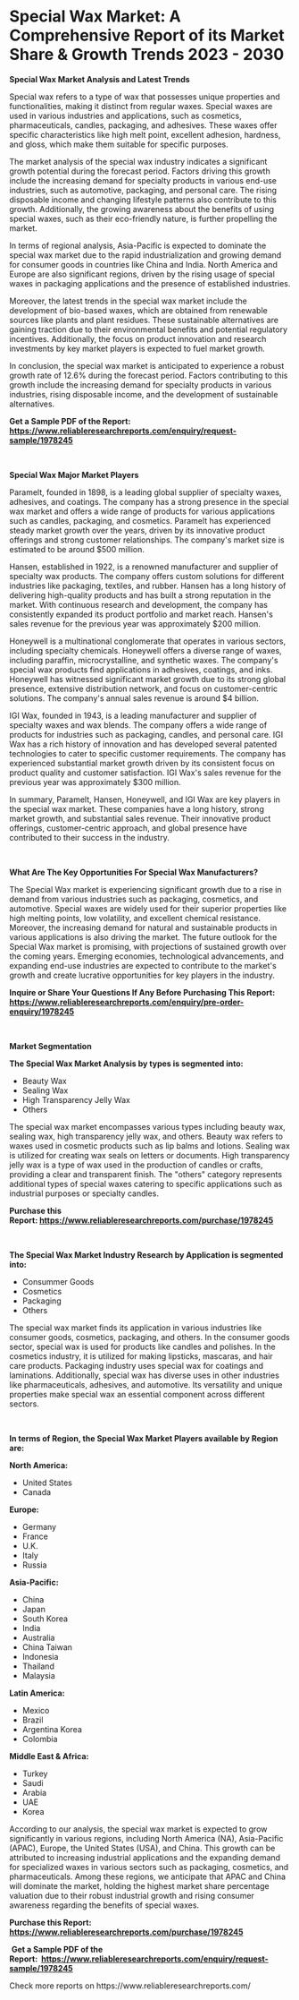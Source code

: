 <p><h1>Special Wax Market: A Comprehensive Report of its Market Share & Growth Trends 2023 - 2030</h1></p><p><strong>Special Wax Market Analysis and Latest Trends</strong></p>
<p><p>Special wax refers to a type of wax that possesses unique properties and functionalities, making it distinct from regular waxes. Special waxes are used in various industries and applications, such as cosmetics, pharmaceuticals, candles, packaging, and adhesives. These waxes offer specific characteristics like high melt point, excellent adhesion, hardness, and gloss, which make them suitable for specific purposes.</p><p>The market analysis of the special wax industry indicates a significant growth potential during the forecast period. Factors driving this growth include the increasing demand for specialty products in various end-use industries, such as automotive, packaging, and personal care. The rising disposable income and changing lifestyle patterns also contribute to this growth. Additionally, the growing awareness about the benefits of using special waxes, such as their eco-friendly nature, is further propelling the market.</p><p>In terms of regional analysis, Asia-Pacific is expected to dominate the special wax market due to the rapid industrialization and growing demand for consumer goods in countries like China and India. North America and Europe are also significant regions, driven by the rising usage of special waxes in packaging applications and the presence of established industries.</p><p>Moreover, the latest trends in the special wax market include the development of bio-based waxes, which are obtained from renewable sources like plants and plant residues. These sustainable alternatives are gaining traction due to their environmental benefits and potential regulatory incentives. Additionally, the focus on product innovation and research investments by key market players is expected to fuel market growth.</p><p>In conclusion, the special wax market is anticipated to experience a robust growth rate of 12.6% during the forecast period. Factors contributing to this growth include the increasing demand for specialty products in various industries, rising disposable income, and the development of sustainable alternatives.</p></p>
<p><strong>Get a Sample PDF of the Report:&nbsp; <a href="https://www.reliableresearchreports.com/enquiry/request-sample/1978245">https://www.reliableresearchreports.com/enquiry/request-sample/1978245</a></strong></p>
<p>&nbsp;</p>
<p><strong>Special Wax Major Market Players</strong></p>
<p><p>Paramelt, founded in 1898, is a leading global supplier of specialty waxes, adhesives, and coatings. The company has a strong presence in the special wax market and offers a wide range of products for various applications such as candles, packaging, and cosmetics. Paramelt has experienced steady market growth over the years, driven by its innovative product offerings and strong customer relationships. The company's market size is estimated to be around $500 million.</p><p>Hansen, established in 1922, is a renowned manufacturer and supplier of specialty wax products. The company offers custom solutions for different industries like packaging, textiles, and rubber. Hansen has a long history of delivering high-quality products and has built a strong reputation in the market. With continuous research and development, the company has consistently expanded its product portfolio and market reach. Hansen's sales revenue for the previous year was approximately $200 million.</p><p>Honeywell is a multinational conglomerate that operates in various sectors, including specialty chemicals. Honeywell offers a diverse range of waxes, including paraffin, microcrystalline, and synthetic waxes. The company's special wax products find applications in adhesives, coatings, and inks. Honeywell has witnessed significant market growth due to its strong global presence, extensive distribution network, and focus on customer-centric solutions. The company's annual sales revenue is around $4 billion.</p><p>IGI Wax, founded in 1943, is a leading manufacturer and supplier of specialty waxes and wax blends. The company offers a wide range of products for industries such as packaging, candles, and personal care. IGI Wax has a rich history of innovation and has developed several patented technologies to cater to specific customer requirements. The company has experienced substantial market growth driven by its consistent focus on product quality and customer satisfaction. IGI Wax's sales revenue for the previous year was approximately $300 million.</p><p>In summary, Paramelt, Hansen, Honeywell, and IGI Wax are key players in the special wax market. These companies have a long history, strong market growth, and substantial sales revenue. Their innovative product offerings, customer-centric approach, and global presence have contributed to their success in the industry.</p></p>
<p>&nbsp;</p>
<p><strong>What Are The Key Opportunities For Special Wax Manufacturers?</strong></p>
<p><p>The Special Wax market is experiencing significant growth due to a rise in demand from various industries such as packaging, cosmetics, and automotive. Special waxes are widely used for their superior properties like high melting points, low volatility, and excellent chemical resistance. Moreover, the increasing demand for natural and sustainable products in various applications is also driving the market. The future outlook for the Special Wax market is promising, with projections of sustained growth over the coming years. Emerging economies, technological advancements, and expanding end-use industries are expected to contribute to the market's growth and create lucrative opportunities for key players in the industry.</p></p>
<p><strong>Inquire or Share Your Questions If Any Before Purchasing This Report: <a href="https://www.reliableresearchreports.com/enquiry/pre-order-enquiry/1978245">https://www.reliableresearchreports.com/enquiry/pre-order-enquiry/1978245</a></strong></p>
<p>&nbsp;</p>
<p><strong>Market Segmentation</strong></p>
<p><strong>The Special Wax Market Analysis by types is segmented into:</strong></p>
<p><ul><li>Beauty Wax</li><li>Sealing Wax</li><li>High Transparency Jelly Wax</li><li>Others</li></ul></p>
<p><p>The special wax market encompasses various types including beauty wax, sealing wax, high transparency jelly wax, and others. Beauty wax refers to waxes used in cosmetic products such as lip balms and lotions. Sealing wax is utilized for creating wax seals on letters or documents. High transparency jelly wax is a type of wax used in the production of candles or crafts, providing a clear and transparent finish. The "others" category represents additional types of special waxes catering to specific applications such as industrial purposes or specialty candles.</p></p>
<p><strong>Purchase this Report:&nbsp;<a href="https://www.reliableresearchreports.com/purchase/1978245">https://www.reliableresearchreports.com/purchase/1978245</a></strong></p>
<p>&nbsp;</p>
<p><strong>The Special Wax Market Industry Research by Application is segmented into:</strong></p>
<p><ul><li>Consummer Goods</li><li>Cosmetics</li><li>Packaging</li><li>Others</li></ul></p>
<p><p>The special wax market finds its application in various industries like consumer goods, cosmetics, packaging, and others. In the consumer goods sector, special wax is used for products like candles and polishes. In the cosmetics industry, it is utilized for making lipsticks, mascaras, and hair care products. Packaging industry uses special wax for coatings and laminations. Additionally, special wax has diverse uses in other industries like pharmaceuticals, adhesives, and automotive. Its versatility and unique properties make special wax an essential component across different sectors.</p></p>
<p>&nbsp;</p>
<p><strong>In terms of Region, the Special Wax Market Players available by Region are:</strong></p>
<p>
    <p> <strong> North America: </strong>
        <ul>
            <li>United States</li>
            <li>Canada</li>
        </ul>
        </p> 
    <p> <strong> Europe: </strong>
        <ul>
            <li>Germany</li>
            <li>France</li>
            <li>U.K.</li>
            <li>Italy</li>
            <li>Russia</li>
        </ul>
        </p> 
    <p> <strong> Asia-Pacific: </strong>
        <ul>
            <li>China</li>
            <li>Japan</li>
            <li>South Korea</li>
            <li>India</li>
            <li>Australia</li>
            <li>China Taiwan</li>
            <li>Indonesia</li>
            <li>Thailand</li>
            <li>Malaysia</li>
        </ul>
        </p> 
    <p> <strong> Latin America: </strong>
        <ul>
            <li>Mexico</li>
            <li>Brazil</li>
            <li>Argentina Korea</li>
            <li>Colombia</li>
        </ul>
        </p> 
    <p> <strong> Middle East & Africa: </strong>
        <ul>
            <li>Turkey</li>
            <li>Saudi</li>
            <li>Arabia</li>
            <li>UAE</li>
            <li>Korea</li>
        </ul>
    </p>
    </p>
<p><p>According to our analysis, the special wax market is expected to grow significantly in various regions, including North America (NA), Asia-Pacific (APAC), Europe, the United States (USA), and China. This growth can be attributed to increasing industrial applications and the expanding demand for specialized waxes in various sectors such as packaging, cosmetics, and pharmaceuticals. Among these regions, we anticipate that APAC and China will dominate the market, holding the highest market share percentage valuation due to their robust industrial growth and rising consumer awareness regarding the benefits of special waxes.</p></p>
<p><strong>Purchase this Report: <a href="https://www.reliableresearchreports.com/purchase/1978245">https://www.reliableresearchreports.com/purchase/1978245</a></strong></p>
<p>&nbsp;<strong>Get a Sample PDF of the Report:&nbsp;&nbsp;<a href="https://www.reliableresearchreports.com/enquiry/request-sample/1978245">https://www.reliableresearchreports.com/enquiry/request-sample/1978245</a></strong></p>
<p><strong></strong></p>
<p>Check more reports on https://www.reliableresearchreports.com/</p>